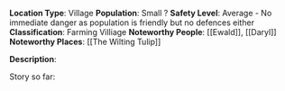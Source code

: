 **Location Type**: Village
**Population**: Small ?
**Safety Level**: Average - No immediate danger as population is friendly but no defences either
**Classification**: Farming Villiage
**Noteworthy People**: [[Ewald]], [[Daryl]]
**Noteworthy Places**: [[The Wilting Tulip]]

**Description**:


Story so far:
